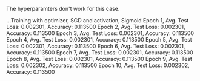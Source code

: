 The hyperparamters don't work for this case.

...Training with optimizer, SGD and activation, Sigmoid
Epoch 1, Avg. Test Loss: 0.002301, Accuracy: 0.113500
Epoch 2, Avg. Test Loss: 0.002301, Accuracy: 0.113500
Epoch 3, Avg. Test Loss: 0.002301, Accuracy: 0.113500
Epoch 4, Avg. Test Loss: 0.002301, Accuracy: 0.113500
Epoch 5, Avg. Test Loss: 0.002301, Accuracy: 0.113500
Epoch 6, Avg. Test Loss: 0.002301, Accuracy: 0.113500
Epoch 7, Avg. Test Loss: 0.002301, Accuracy: 0.113500
Epoch 8, Avg. Test Loss: 0.002301, Accuracy: 0.113500
Epoch 9, Avg. Test Loss: 0.002302, Accuracy: 0.113500
Epoch 10, Avg. Test Loss: 0.002302, Accuracy: 0.113500
